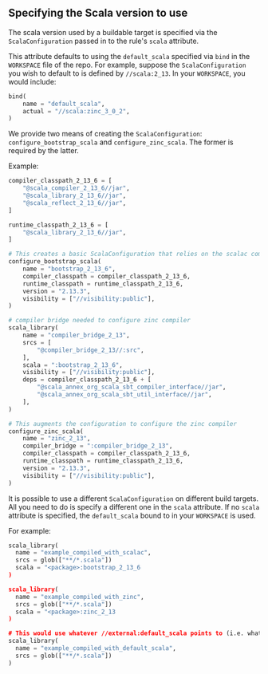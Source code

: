 ## Specifying the Scala version to use

The scala version used by a buildable target is specified via the `ScalaConfiguration` passed in to the rule's `scala` attribute.

This attribute defaults to using the `default_scala` specified via `bind` in the `WORKSPACE` file of the repo. For example, suppose the `ScalaConfiguration` you wish to default to is defined by `//scala:2_13`. In your `WORKSPACE`, you would include:

```python
bind(
    name = "default_scala",
    actual = "//scala:zinc_3_0_2",
)
```

We provide two means of creating the `ScalaConfiguration`: `configure_bootstrap_scala` and `configure_zinc_scala`. The former is required by the latter.

Example:

```python
compiler_classpath_2_13_6 = [
    "@scala_compiler_2_13_6//jar",
    "@scala_library_2_13_6//jar",
    "@scala_reflect_2_13_6//jar",
]

runtime_classpath_2_13_6 = [
    "@scala_library_2_13_6//jar",
]

# This creates a basic ScalaConfiguration that relies on the scalac compiler
configure_bootstrap_scala(
    name = "bootstrap_2_13_6",
    compiler_classpath = compiler_classpath_2_13_6,
    runtime_classpath = runtime_classpath_2_13_6,
    version = "2.13.3",
    visibility = ["//visibility:public"],
)

# compiler bridge needed to configure zinc compiler
scala_library(
    name = "compiler_bridge_2_13",
    srcs = [
        "@compiler_bridge_2_13//:src",
    ],
    scala = ":bootstrap_2_13_6",
    visibility = ["//visibility:public"],
    deps = compiler_classpath_2_13_6 + [
        "@scala_annex_org_scala_sbt_compiler_interface//jar",
        "@scala_annex_org_scala_sbt_util_interface//jar",
    ],
)

# This augments the configuration to configure the zinc compiler
configure_zinc_scala(
    name = "zinc_2_13",
    compiler_bridge = ":compiler_bridge_2_13",
    compiler_classpath = compiler_classpath_2_13_6,
    runtime_classpath = runtime_classpath_2_13_6,
    version = "2.13.3",
    visibility = ["//visibility:public"],
)
```

It is possible to use a different `ScalaConfiguration` on different build targets. All you need to do is specify a different one in the `scala` attribute. If no `scala` attribute is specified, the `default_scala` bound to in your `WORKSPACE` is used.

For example:

```python
scala_library(
  name = "example_compiled_with_scalac",
  srcs = glob(["**/*.scala"])
  scala = "<package>:bootstrap_2_13_6
)

scala_library(
  name = "example_compiled_with_zinc",
  srcs = glob(["**/*.scala"])
  scala = "<package>:zinc_2_13
)

# This would use whatever //external:default_scala points to (i.e. what you bind default_scala to in your WORKSPACE)
scala_library(
  name = "example_compiled_with_default_scala",
  srcs = glob(["**/*.scala"])
)
```
